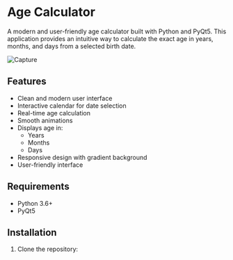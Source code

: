 # Age Calculator

A modern and user-friendly age calculator built with Python and PyQt5. This application provides an intuitive way to calculate the exact age in years, months, and days from a selected birth date.

![![Capture](https://github.com/user-attachments/assets/3d59ec55-5240-44f1-b150-509674e60fbe)](![Capture](https://github.com/user-attachments/assets/3d59ec55-5240-44f1-b150-509674e60fbe))

## Features

- Clean and modern user interface
- Interactive calendar for date selection
- Real-time age calculation
- Smooth animations
- Displays age in:
  - Years
  - Months
  - Days
- Responsive design with gradient background
- User-friendly interface

## Requirements

- Python 3.6+
- PyQt5

## Installation

1. Clone the repository: 
